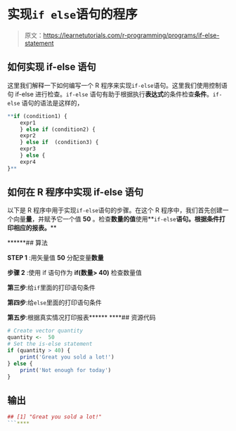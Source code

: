 # 实现`if else`语句的程序

> 原文：<https://learnetutorials.com/r-programming/programs/if-else-statement>

## 如何实现 if-else 语句

这里我们解释一下如何编写一个 R 程序来实现`if-else`语句。这里我们使用控制语句 if-else 进行检查。`if-else` 语句有助于根据执行**表达式**的条件检查**条件**。`if-else` 语句的语法是这样的，

```r
**if (condition1) { 
    expr1
    } else if (condition2) {
    expr2
    } else if  (condition3) {
    expr3
    } else {
    expr4
}** 

```

## 如何在 R 程序中实现 if-else 语句

以下是 R 程序中用于实现`if-else`语句的步骤。在这个 R 程序中，我们首先创建一个向量**量**，并赋予它一个值 **50** 。检查**数量的值**使用**`if-else`****语句。根据条件打印相应的报表。******

 ******## 算法

**STEP 1** :用矢量值 **50** 分配变量**数量**

**步骤 2** :使用 if 语句作为 **if(数量> 40)** 检查数量值

**第三步**:给`if`里面的打印语句条件

**第四步**:给`else`里面的打印语句条件

**第五步**:根据真实情况打印报表******  ****## 资源代码

```r
# Create vector quantity
quantity <-  50
# Set the is-else statement
if (quantity > 40) {
    print('Great you sold a lot!')
} else {
    print('Not enough for today')  
}

```

## 输出

```r
## [1] "Great you sold a lot!"
```****